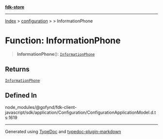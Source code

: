 [**fdk-store**](../../../README.md)
***

[Index](../../../API.md) > [configuration](../../README.md) > [<internal>](../README.md) > InformationPhone

# Function: InformationPhone

> **InformationPhone**(): [`InformationPhone`](../type-aliases/type-alias.InformationPhone.md)

## Returns

[`InformationPhone`](../type-aliases/type-alias.InformationPhone.md)

## Defined In

node\_modules/@gofynd/fdk-client-javascript/sdk/application/Configuration/ConfigurationApplicationModel.d.ts:1619

***
Generated using [TypeDoc](https://typedoc.org/) and [typedoc-plugin-markdown](https://www.npmjs.com/package/typedoc-plugin-markdown)
